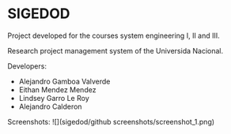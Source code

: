 # SIGEDOD
Project developed for the courses system engineering I, II and III.

Research project management system of the Universida Nacional.

Developers:
- Alejandro Gamboa Valverde
- Eithan Mendez Mendez
- Lindsey Garro Le Roy
- Alejandro Calderon


Screenshots:
![](sigedod/github screenshots/screenshot_1.png)
